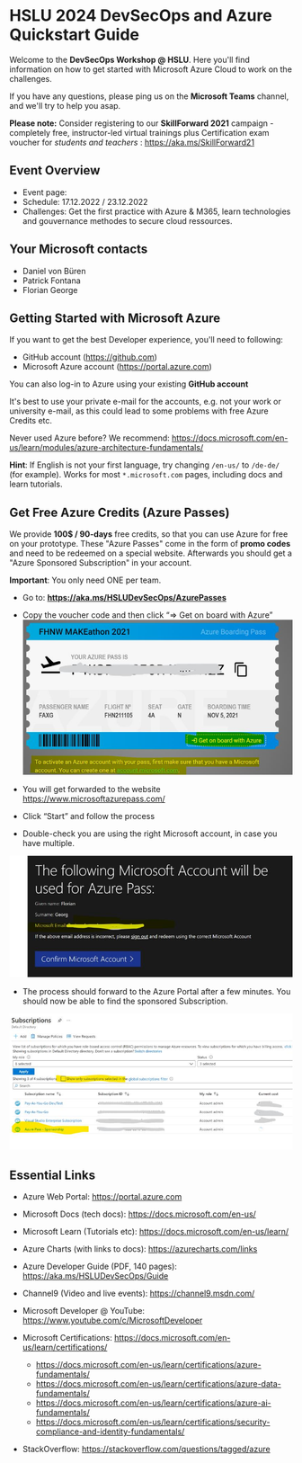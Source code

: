 # HSLU 2024 DevSecOps and Azure Quickstart Guide

Welcome to the **DevSecOps Workshop @ HSLU**. Here you'll find information on how to get started with Microsoft Azure Cloud to work on the challenges.


If you have any questions, please ping us on the __Microsoft Teams__ channel, and we'll try to help you asap.


**Please note:** Consider registering to our __SkillForward 2021__ campaign - completely free, instructor-led virtual trainings plus Certification exam voucher for *students and teachers* : https://aka.ms/SkillForward21


## Event Overview
- Event page: 
- Schedule: 17.12.2022 / 23.12.2022 
- Challenges: Get the first practice with Azure & M365, learn technologies and gouvernance methodes to secure cloud ressources.

## Your Microsoft contacts
- Daniel von Büren
- Patrick Fontana
- Florian George

## Getting Started with Microsoft Azure
If you want to get the best Developer experience, you'll need to following:
- GitHub account (https://github.com)
- Microsoft Azure account (https://portal.azure.com) 

You can also log-in to Azure using your existing __GitHub account__


It's best to use your private e-mail for the accounts, e.g. not your work or university e-mail, as this could lead to some problems with free Azure Credits etc.

Never used Azure before?
We recommend: https://docs.microsoft.com/en-us/learn/modules/azure-architecture-fundamentals/

__Hint__: 
If English is not your first language, try changing `/en-us/` to `/de-de/` (for example). Works for most `*.microsoft.com` pages, including docs and learn tutorials.




## Get Free Azure Credits (Azure Passes)
We provide __100$ / 90-days__ free credits, so that you can use Azure for free on your prototype. 
These "Azure Passes" come in the form of __promo codes__ and need to be redeemed on a special website. Afterwards you should get a "Azure Sponsored Subscription" in your account.

__Important__: You only need ONE per team.

* Go to: __https://aka.ms/HSLUDevSecOps/AzurePasses__
* Copy the voucher code and then click “=> Get on board with Azure”
![](img/checkin_pass.jpg)

* You will get forwarded to the website https://www.microsoftazurepass.com/
* Click “Start” and follow the process
* Double-check you are using the right Microsoft account, in case you have multiple.

![](img/confirm_account.jpg)

* The process should forward to the Azure Portal after a few minutes. You should now be able to find the sponsored Subscription.

![](img/sponsored_subscription.jpg)



	

## Essential Links

- Azure Web Portal:  https://portal.azure.com
- Microsoft Docs (tech docs): https://docs.microsoft.com/en-us/
- Microsoft Learn (Tutorials etc): https://docs.microsoft.com/en-us/learn/
- Azure Charts (with links to docs): https://azurecharts.com/links


- Azure Developer Guide (PDF, 140 pages): 
https://aka.ms/HSLUDevSecOps/Guide



- Channel9 (Video and live events): https://channel9.msdn.com/
- Microsoft Developer @ YouTube: https://www.youtube.com/c/MicrosoftDeveloper


- Microsoft Certifications: https://docs.microsoft.com/en-us/learn/certifications/

    - https://docs.microsoft.com/en-us/learn/certifications/azure-fundamentals/
    - https://docs.microsoft.com/en-us/learn/certifications/azure-data-fundamentals/
    - https://docs.microsoft.com/en-us/learn/certifications/azure-ai-fundamentals/
    - https://docs.microsoft.com/en-us/learn/certifications/security-compliance-and-identity-fundamentals/


- StackOverflow: https://stackoverflow.com/questions/tagged/azure

